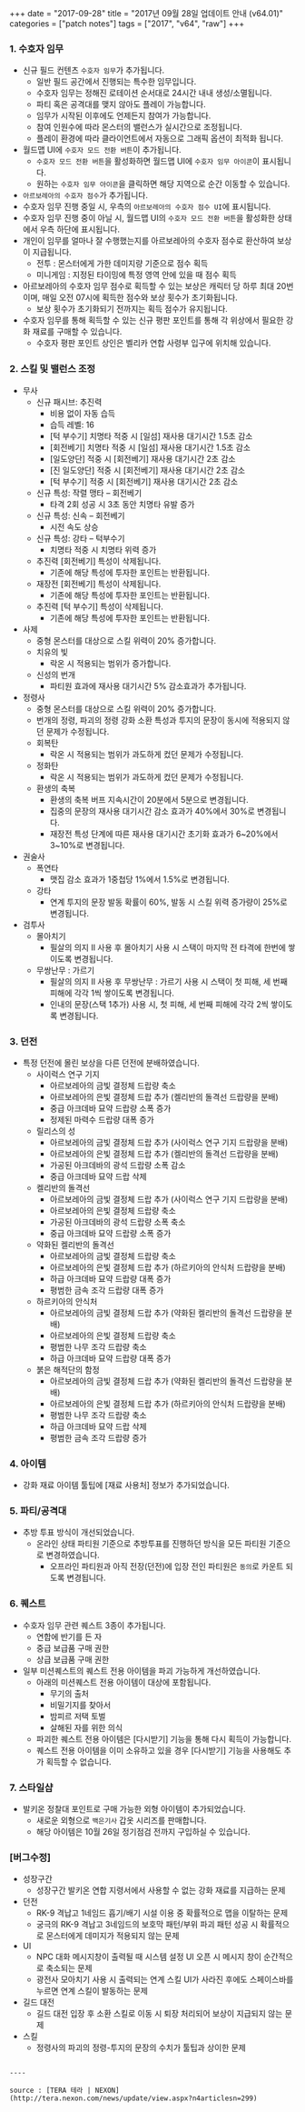 +++
date = "2017-09-28"
title = "2017년 09월 28일 업데이트 안내 (v64.01)"
categories = ["patch notes"]
tags = ["2017", "v64", "raw"]
+++

### 1. 수호자 임무
- 신규 필드 컨텐츠 `수호자 임무`가 추가됩니다.
  - 일반 필드 공간에서 진행되는 특수한 임무입니다.
  - 수호자 임무는 정해진 로테이션 순서대로 24시간 내내 생성/소멸됩니다.
  - 파티 혹은 공격대를 맺지 않아도 플레이 가능합니다.
  - 임무가 시작된 이후에도 언제든지 참여가 가능합니다.
  - 참여 인원수에 따라 몬스터의 밸런스가 실시간으로 조정됩니다.
  - 플레이 환경에 따라 클라이언트에서 자동으로 그래픽 옵션이 최적화 됩니다.
- 월드맵 UI에 `수호자 모드 전환 버튼`이 추가됩니다.
  - `수호자 모드 전환 버튼`을 활성화하면 월드맵 UI에 `수호자 임무 아이콘`이 표시됩니다.
  - 원하는 `수호자 임무 아이콘`을 클릭하면 해당 지역으로 순간 이동할 수 있습니다.
-  `아르보레아의 수호자 점수`가 추가됩니다.
  - 수호자 임무 진행 중일 시, 우측의 `아르보레아의 수호자 점수 UI`에 표시됩니다.
  - 수호자 임무 진행 중이 아닐 시, 월드맵 UI의 `수호자 모드 전환 버튼`을 활성화한 상태에서 우측 하단에 표시됩니다.
  - 개인이 임무를 얼마나 잘 수행했는지를 아르보레아의 수호자 점수로 환산하여 보상이 지급됩니다.
    - 전투 : 몬스터에게 가한 데미지량 기준으로 점수 획득
    - 미니게임 : 지정된 타이밍에 특정 영역 안에 있을 때 점수 획득
  - 아르보레아의 수호자 임무 점수로 획득할 수 있는 보상은 캐릭터 당 하루 최대 20번이며, 매일 오전 07시에 획득한 점수와 보상 횟수가 초기화됩니다.
    - 보상 횟수가 초기화되기 전까지는 획득 점수가 유지됩니다.
  - 수호자 임무를 통해 획득할 수 있는 신규 평판 포인트를 통해 각 위상에서 필요한 강화 재료를 구매할 수 있습니다.
    - 수호자 평판 포인트 상인은 벨리카 연합 사령부 입구에 위치해 있습니다.

### 2. 스킬 및 밸런스 조정
- 무사
  - 신규 패시브: 추진력
    - 비용 없이 자동 습득
    - 습득 레벨: 16
    - [턱 부수기] 치명타 적중 시 [일섬] 재사용 대기시간 1.5초 감소
    - [회전베기] 치명타 적중 시 [일섬] 재사용 대기시간 1.5초 감소
    - [일도양단] 적중 시 [회전베기] 재사용 대기시간 2초 감소
    - [진 일도양단] 적중 시 [회전베기] 재사용 대기시간 2초 감소
    - [턱 부수기] 적중 시 [회전베기] 재사용 대기시간 2초 감소
  - 신규 특성: 작렬 맹타 – 회전베기
    - 타격 2회 성공 시 3초 동안 치명타 유발 증가
  - 신규 특성: 신속 – 회전베기
    - 시전 속도 상승
  - 신규 특성: 강타 – 턱부수기
    - 치명타 적중 시 치명타 위력 증가
  - 추진력 [회전베기] 특성이 삭제됩니다.
    - 기존에 해당 특성에 투자한 포인트는 반환됩니다.
  - 재장전 [회전베기] 특성이 삭제됩니다.
    - 기존에 해당 특성에 투자한 포인트는 반환됩니다.
  - 추진력 [턱 부수기] 특성이 삭제됩니다.
    - 기존에 해당 특성에 투자한 포인트는 반환됩니다.
- 사제
  - 중형 몬스터를 대상으로 스킬 위력이 20% 증가합니다.
  - 치유의 빛
    - 락온 시 적용되는 범위가 증가합니다.
  - 신성의 번개
    - 파티원 효과에 재사용 대기시간 5% 감소효과가 추가됩니다.
- 정령사
  - 중형 몬스터를 대상으로 스킬 위력이 20% 증가합니다.
  - 번개의 정령, 파괴의 정령 강화 소환 특성과 투지의 문장이 동시에 적용되지 않던 문제가 수정됩니다.
  - 회복탄
    - 락온 시 적용되는 범위가 과도하게 컸던 문제가 수정됩니다.
  - 정화탄
    - 락온 시 적용되는 범위가 과도하게 컸던 문제가 수정됩니다.
  - 환생의 축복
    - 환생의 축복 버프 지속시간이 20분에서 5분으로 변경됩니다.
    - 집중의 문장의 재사용 대기시간 감소 효과가 40%에서 30%로 변경됩니다.
    - 재장전 특성 단계에 따른 재사용 대기시간 초기화 효과가 6~20%에서 3~10%로 변경됩니다.
- 권술사
  - 폭연타
    - 맷집 감소 효과가 1중첩당 1%에서 1.5%로 변경됩니다.
  - 강타
    - 연계 투지의 문장 발동 확률이 60%, 발동 시 스킬 위력 증가량이 25%로 변경됩니다.
- 검투사
  - 몰아치기
    - 필살의 의지 II 사용 후 몰아치기 사용 시 스택이 마지막 전 타격에 한번에 쌓이도록 변경됩니다.
  - 무쌍난무 : 가르기
    - 필살의 의지 II 사용 후 무쌍난무 : 가르기 사용 시 스택이 첫 피해, 세 번째 피해에 각각 1씩 쌓이도록 변경됩니다.
    - 인내의 문장(스택 1추가) 사용 시, 첫 피해, 세 번째 피해에 각각 2씩 쌓이도록 변경됩니다.

### 3. 던전
- 특정 던전에 몰린 보상을 다른 던전에 분배하였습니다.
  - 사이럭스 연구 기지
    - 아르보레아의 금빛 결정체 드랍량 축소
    - 아르보레아의 은빛 결정체 드랍 추가 (켈리반의 돌격선 드랍량을 분배)
    - 중급 아크데바 묘약 드랍량 소폭 증가
    - 정제된 마력수 드랍량 대폭 증가
  - 릴리스의 성
    - 아르보레아의 금빛 결정체 드랍 추가 (사이럭스 연구 기지 드랍량을 분배)
    - 아르보레아의 은빛 결정체 드랍 추가 (켈리반의 돌격선 드랍량을 분배)
    - 가공된 아크데바의 광석 드랍량 소폭 감소
    - 중급 아크데바 묘약 드랍 삭제
  - 켈리반의 돌격선
    - 아르보레아의 금빛 결정체 드랍 추가 (사이럭스 연구 기지 드랍량을 분배)
    - 아르보레아의 은빛 결정체 드랍량 축소
    - 가공된 아크데바의 광석 드랍량 소폭 축소
    - 중급 아크데바 묘약 드랍량 소폭 증가
  - 약화된 켈리반의 돌격선
    - 아르보레아의 금빛 결정체 드랍량 축소
    - 아르보레아의 은빛 결정체 드랍 추가 (하르키아의 안식처 드랍량을 분배)
    - 하급 아크데바 묘약 드랍량 대폭 증가
    - 평범한 금속 조각 드랍량 대폭 증가
  - 하르키아의 안식처
    - 아르보레아의 금빛 결정체 드랍 추가 (약화된 켈리반의 돌격선 드랍량을 분배)
    - 아르보레아의 은빛 결정체 드랍량 축소
    - 평범한 나무 조각 드랍량 축소
    - 하급 아크데바 묘약 드랍량 대폭 증가
  - 붉은 해적단의 함정
    - 아르보레아의 금빛 결정체 드랍 추가 (약화된 켈리반의 돌격선 드랍량을 분배)
    - 아르보레아의 은빛 결정체 드랍 추가 (하르키아의 안식처 드랍량을 분배)
    - 평범한 나무 조각 드랍량 축소
    - 하급 아크데바 묘약 드랍 삭제
    - 평범한 금속 조각 드랍량 증가

### 4. 아이템
- 강화 재료 아이템 툴팁에 [재료 사용처] 정보가 추가되었습니다.

### 5. 파티/공격대
- 추방 투표 방식이 개선되었습니다.
  - 온라인 상태 파티원 기준으로 추방투표를 진행하던 방식을 모든 파티원 기준으로 변경하였습니다.
    - 오프라인 파티원과 아직 전장(던전)에 입장 전인 파티원은 `동의`로 카운트 되도록 변경됩니다.

### 6. 퀘스트
- 수호자 임무 관련 퀘스트 3종이 추가됩니다.
  - 연합에 반기를 든 자
  - 중급 보급품 구매 권한
  - 상급 보급품 구매 권한
- 일부 미션퀘스트의 퀘스트 전용 아이템을 파괴 가능하게 개선하였습니다.
  - 아래의 미션퀘스트 전용 아이템이 대상에 포함됩니다.
    - 무기의 출처
    - 비밀기지를 찾아서
    - 밤피르 저택 토벌
    - 살해된 자를 위한 의식
  - 파괴한 퀘스트 전용 아이템은 [다시받기] 기능을 통해 다시 획득이 가능합니다.
  - 퀘스트 전용 아이템을 이미 소유하고 있을 경우 [다시받기] 기능을 사용해도 추가 획득할 수 없습니다.

### 7. 스타일샵
- 발키온 정찰대 포인트로 구매 가능한 외형 아이템이 추가되었습니다.
  - 새로운 외형으로 `백은기사` 갑옷 시리즈를 판매합니다.
  - 해당 아이템은 10월 26일 정기점검 전까지 구입하실 수 있습니다.

### [버그수정]
- 성장구간
  - 성장구간 발키온 연합 지령서에서 사용할 수 없는 강화 재료를 지급하는 문제
- 던전
  - RK-9 격납고 1네임드 흡기/배기 시설 이용 중 확률적으로 맵을 이탈하는 문제
  - 궁극의 RK-9 격납고 3네임드의 보호막 패턴/부위 파괴 패턴 성공 시 확률적으로 몬스터에게 데미지가 적용되지 않는 문제
- UI
  - NPC 대화 메시지창이 출력될 때 시스템 설정 UI 오픈 시 메시지 창이 순간적으로 축소되는 문제
  - 광전사 모아치기 사용 시 출력되는 연계 스킬 UI가 사라진 후에도 스페이스바를 누르면 연계 스킬이 발동하는 문제
- 길드 대전
  - 길드 대전 입장 후 소환 스킬로 이동 시 퇴장 처리되어 보상이 지급되지 않는 문제
- 스킬
  - 정령사의 파괴의 정령-투지의 문장의 수치가 툴팁과 상이한 문제
```

----

source : [TERA 테라 | NEXON](http://tera.nexon.com/news/update/view.aspx?n4articlesn=299)